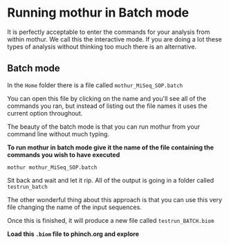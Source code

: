 # Running mothur in Batch mode

It is perfectly acceptable to enter the commands for your analysis from within mothur. We call this the interactive mode. If you are doing a lot these types of analysis without thinking too much there is an alternative.

## Batch mode ##

In the `Home` folder there is a file called `mothur_MiSeq_SOP.batch`

You can open this file by clicking on the name and you'll see all of the commands you ran, but instead of listing out the file names it uses the current option throughout. 

The beauty of the batch mode is that you can run mothur from your command line without much typing. 

**To run mothur in batch mode give it the name of the file containing the commands you wish to have executed**
```
mothur mothur_MiSeq_SOP.batch
```
Sit back and wait and let it rip. All of the output is going in a folder called `testrun_batch`

The other wonderful thing about this approach is that you can use this very file changing the name of the input sequences.

Once this is finished, it will produce a new file called `testrun_BATCH.biom`

**Load this `.biom` file to phinch.org and explore**
